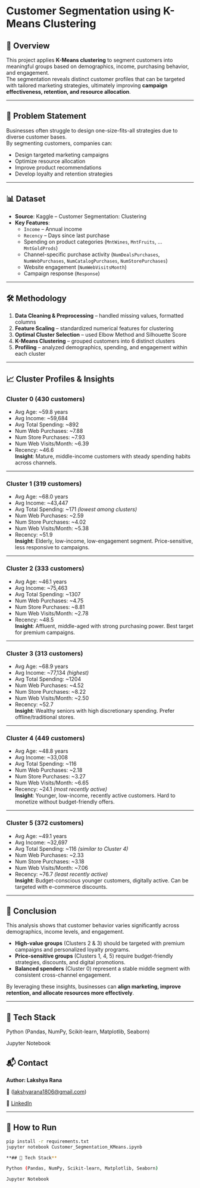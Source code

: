 # Customer Segmentation using K-Means Clustering

## 📌 Overview  
This project applies **K-Means clustering** to segment customers into meaningful groups based on demographics, income, purchasing behavior, and engagement.  
The segmentation reveals distinct customer profiles that can be targeted with tailored marketing strategies, ultimately improving **campaign effectiveness, retention, and resource allocation**.  

---

## 🎯 Problem Statement  
Businesses often struggle to design one-size-fits-all strategies due to diverse customer bases.  
By segmenting customers, companies can:  
- Design targeted marketing campaigns  
- Optimize resource allocation  
- Improve product recommendations  
- Develop loyalty and retention strategies  

---

## 📊 Dataset  
- **Source**: Kaggle – Customer Segmentation: Clustering  
- **Key Features**:  
  - `Income` – Annual income  
  - `Recency` – Days since last purchase  
  - Spending on product categories (`MntWines`, `MntFruits`, … `MntGoldProds`)  
  - Channel-specific purchase activity (`NumDealsPurchases`, `NumWebPurchases`, `NumCatalogPurchases`, `NumStorePurchases`)  
  - Website engagement (`NumWebVisitsMonth`)  
  - Campaign response (`Response`)  

---

## 🛠️ Methodology  
1. **Data Cleaning & Preprocessing** – handled missing values, formatted columns  
2. **Feature Scaling** – standardized numerical features for clustering  
3. **Optimal Cluster Selection** – used Elbow Method and Silhouette Score  
4. **K-Means Clustering** – grouped customers into 6 distinct clusters  
5. **Profiling** – analyzed demographics, spending, and engagement within each cluster  

---

## 📈 Cluster Profiles & Insights  

### Cluster 0 (430 customers)  
- Avg Age: ~59.8 years  
- Avg Income: ~59,684  
- Avg Total Spending: ~892  
- Num Web Purchases: ~7.88  
- Num Store Purchases: ~7.93  
- Num Web Visits/Month: ~6.39  
- Recency: ~46.6  
**Insight**: Mature, middle-income customers with steady spending habits across channels.  

---

### Cluster 1 (319 customers)  
- Avg Age: ~68.0 years  
- Avg Income: ~43,447  
- Avg Total Spending: ~171 *(lowest among clusters)*  
- Num Web Purchases: ~2.59  
- Num Store Purchases: ~4.02  
- Num Web Visits/Month: ~5.38  
- Recency: ~51.9  
**Insight**: Elderly, low-income, low-engagement segment. Price-sensitive, less responsive to campaigns.  

---

### Cluster 2 (333 customers)  
- Avg Age: ~46.1 years  
- Avg Income: ~75,463  
- Avg Total Spending: ~1307  
- Num Web Purchases: ~4.75  
- Num Store Purchases: ~8.81  
- Num Web Visits/Month: ~2.78  
- Recency: ~48.5  
**Insight**: Affluent, middle-aged with strong purchasing power. Best target for premium campaigns.  

---

### Cluster 3 (313 customers)  
- Avg Age: ~68.9 years  
- Avg Income: ~77,134 *(highest)*  
- Avg Total Spending: ~1204  
- Num Web Purchases: ~4.52  
- Num Store Purchases: ~8.22  
- Num Web Visits/Month: ~2.50  
- Recency: ~52.7  
**Insight**: Wealthy seniors with high discretionary spending. Prefer offline/traditional stores.  

---

### Cluster 4 (449 customers)  
- Avg Age: ~48.8 years  
- Avg Income: ~33,008  
- Avg Total Spending: ~116  
- Num Web Purchases: ~2.18  
- Num Store Purchases: ~3.27  
- Num Web Visits/Month: ~6.65  
- Recency: ~24.1 *(most recently active)*  
**Insight**: Younger, low-income, recently active customers. Hard to monetize without budget-friendly offers.  

---

### Cluster 5 (372 customers)  
- Avg Age: ~49.1 years  
- Avg Income: ~32,697  
- Avg Total Spending: ~116 *(similar to Cluster 4)*  
- Num Web Purchases: ~2.33  
- Num Store Purchases: ~3.18  
- Num Web Visits/Month: ~7.06  
- Recency: ~76.7 *(least recently active)*  
**Insight**: Budget-conscious younger customers, digitally active. Can be targeted with e-commerce discounts.  

---

## 📝 Conclusion  
This analysis shows that customer behavior varies significantly across demographics, income levels, and engagement.  
- **High-value groups** (Clusters 2 & 3) should be targeted with premium campaigns and personalized loyalty programs.  
- **Price-sensitive groups** (Clusters 1, 4, 5) require budget-friendly strategies, discounts, and digital promotions.  
- **Balanced spenders** (Cluster 0) represent a stable middle segment with consistent cross-channel engagement.  

By leveraging these insights, businesses can **align marketing, improve retention, and allocate resources more effectively**.  

---

## 📌 Tech Stack

Python (Pandas, NumPy, Scikit-learn, Matplotlib, Seaborn)

Jupyter Notebook

## 📬 Contact

**Author: Lakshya Rana**

📧 (lakshyarana1806@gmail.com)

🔗 [LinkedIn](https://www.linkedin.com/in/lakshyarana01/)

---

## 🚀 How to Run  
```bash
pip install -r requirements.txt
jupyter notebook Customer_Segmentation_KMeans.ipynb

**## 📌 Tech Stack**

Python (Pandas, NumPy, Scikit-learn, Matplotlib, Seaborn)

Jupyter Notebook
